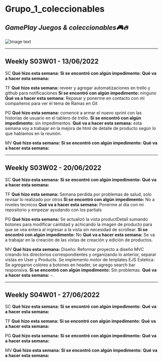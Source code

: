 # Grupo_1_coleccionables 
## _GamePlay Juegos & coleccionables🎮🔥_

![Image text](https://github.com/tfranzosi/grupo_1_coleccionables/blob/main/00-GamePlay-Isologo-fondo-blanco.jpg)
_____

## Weekly S03W01 - 13/06/2022
SC
**Qué hizo esta semana:** 
**Si se encontró con algún impedimento:** 
**Qué va a hacer esta semana:** 

TF
**Qué hizo esta semana:** reveer y agregar automatizaciones en trello y github para notificaciones
**Si se encontró con algún impedimento:** ninguno
**Qué va a hacer esta semana:** Repasar y ponerme en contacto con mi compañeros para ver el tema de Ramas en Git

PG
**Qué hizo esta semana:** comencé a armar el nuevo sprint con las historias de usuario en el tablero de trello.
**Si se encontró con algún impedimento:** sin impedimentos.
**Qué va a hacer esta semana:** esta semana voy a trabajar en la mejora de  html de detalle de producto según lo que hablamos en la reunión.

MV
**Qué hizo esta semana:** 
**Si se encontró con algún impedimento:** 
**Qué va a hacer esta semana:** 
_____

## Weekly S03W02 - 20/06/2022
SC
**Qué hizo esta semana:** 
**Si se encontró con algún impedimento:** 
**Qué va a hacer esta semana:** 

TF
**Qué hizo esta semana:** Semana perdida por problemas de salud, solo revisar lo realizado por otros
**Si se encontró con algún impedimento:** No a niveles tecnicos
**Qué va a hacer esta semana:** Ponerme al dia con mi repositorio y empezar ayudando con los partials

PG
**Qué hizo esta semana:** Se actualizó la vista productDetail sumando botones para modificar cantidad y achicando la imagen de producto para que se vea entera al ingresar a la vista sin necesidad de scrollear.
**Si se encontró con algún impedimento:** No 
**Qué va a hacer esta semana:** Se va a trabajar en la creación de las vistas de creación y edición de productos.

MV
**Qué hizo esta semana:** 
Diseño:
Reformar proyecto a diseño MVC creando los directorios correspondientes y organizando lo anterior, separar vistas en User y Products. Se implemento motor de tenplates EJS
Estetica:
Se agregaron colores a botones en header, se agrego search bar responsiva.
**Si se encontró con algún impedimento:** Sin problemas.
**Qué va a hacer esta semana:** -.
_____

## Weekly S04W01 - 27/06/2022
SC
**Qué hizo esta semana:** 
**Si se encontró con algún impedimento:** 
**Qué va a hacer esta semana:** 

TF
**Qué hizo esta semana:** 
**Si se encontró con algún impedimento:** 
**Qué va a hacer esta semana:** 

PG
**Qué hizo esta semana:** 
**Si se encontró con algún impedimento:** 
**Qué va a hacer esta semana:** 

MV
**Qué hizo esta semana:** 
**Si se encontró con algún impedimento:** 
**Qué va a hacer esta semana:** 



